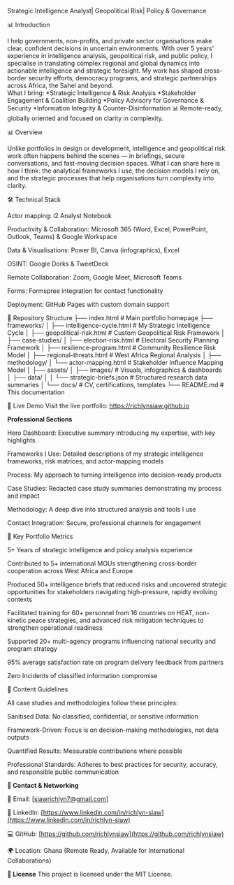 Strategic Intelligence Analyst| Geopolitical Risk| Policy & Governance

📊 Introduction

I help governments, non-profits, and private sector organisations make clear, confident decisions in uncertain environments. With over 5 years' experience in intelligence analysis, geopolitical risk, and public policy, I specialise in translating complex regional and global dynamics into actionable intelligence and strategic foresight. My work has shaped cross-border security efforts, democracy programs, and strategic partnerships across Africa, the Sahel and beyond.  
What I bring:
*Strategic Intelligence & Risk Analysis
*Stakeholder Engagement & Coalition Building
*Policy Advisory for Governance & Security
*Information Integrity & Counter-Disinformation
📊 Remote-ready, globally oriented and focused on clarity in complexity. 

📊 Overview

Unlike portfolios in design or development, intelligence and geopolitical risk work often happens behind the scenes — in briefings, secure conversations, and fast-moving decision spaces.
What I can share here is how I think: the analytical frameworks I use, the decision models I rely on, and the strategic processes that help organisations turn complexity into clarity.

🛠️ Technical Stack

Actor mapping: i2 Analyst Notebook

Productivity & Collaboration: Microsoft 365 (Word, Excel, PowerPoint, Outlook, Teams) & Google Workspace

Data  & Visualisations: Power BI, Canva (infographics), Excel

OSINT: Google Dorks & TweetDeck

Remote Collaboration: Zoom, Google Meet, Microsoft Teams

Forms: Formspree integration for contact functionality

Deployment: GitHub Pages with custom domain support

📁 Repository Structure
├── index.html                     # Main portfolio homepage
├── frameworks/
│   ├── intelligence-cycle.html    # My Strategic Intelligence Cycle
│   ├── geopolitical-risk.html     # Custom Geopolitical Risk Framework
│
├── case-studies/
│   ├── election-risk.html         # Electoral Security Planning Framework
│   ├── resilience-program.html    # Community Resilience Risk Model
│   ├── regional-threats.html      # West Africa Regional Analysis
│
├── methodology/
│   └── actor-mapping.html         # Stakeholder Influence Mapping Model
│
├── assets/
│   ├── images/                    # Visuals, infographics & dashboards
│   ├── data/
│   │   └── strategic-briefs.json  # Structured research data summaries
│   └── docs/                      # CV, certifications, templates
└── README.md                      # This documentation

🚀 Live Demo
Visit the live portfolio: https://richlynsiaw.github.io

**Professional Sections**

Hero Dashboard: Executive summary introducing my expertise, with key highlights

Frameworks I Use: Detailed descriptions of my strategic intelligence frameworks, risk matrices, and actor-mapping models

Process: My approach to turning intelligence into decision-ready products

Case Studies: Redacted case study summaries demonstrating my process and impact

Methodology: A deep dive into structured analysis and tools I use

Contact Integration: Secure, professional channels for engagement

🎯 Key Portfolio Metrics

5+ Years of strategic intelligence and policy analysis experience

Contributed to 5+ international MOUs strengthening cross-border cooperation across West Africa and Europe

Produced 50+ intelligence briefs that reduced risks and uncovered strategic opportunities for stakeholders navigating high-pressure, rapidly evolving contexts

Facilitated training for 60+ personnel from 16 countries on HEAT, non-kinetic peace strategies, and advanced risk mitigation techniques to strengthen operational readiness

Supported 20+ multi-agency programs influencing national security and program strategy

95% average satisfaction rate on program delivery feedback from partners

Zero Incidents of classified information compromise

📝 Content Guidelines

All case studies and methodologies follow these principles:

Sanitised Data: No classified, confidential, or sensitive information

Framework-Driven: Focus is on decision-making methodologies, not data outputs

Quantified Results: Measurable contributions where possible

Professional Standards: Adheres to best practices for security, accuracy, and responsible public communication

**🤝 Contact & Networking**

📧 Email: [siawrichlyn7@gmail.com]

🔗 LinkedIn: [https://www.linkedin.com/in/richlyn-siaw](https://www.linkedin.com/in/richlyn-siaw)

💻 GitHub: [https://github.com/richlynsiaw](https://github.com/richlynsiaw)

🌍 Location: Ghana (Remote Ready, Available for International Collaborations)

**📄 License**
This project is licensed under the MIT License.

